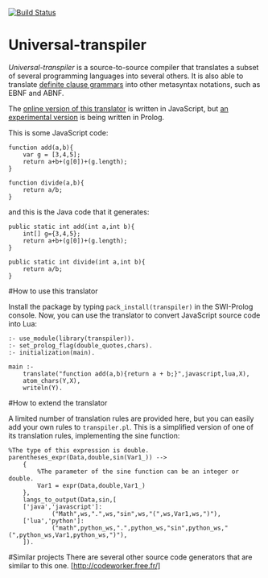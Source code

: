 [![Build Status](https://api.travis-ci.org/jarble/transpiler.svg)](https://travis-ci.org/jarble/transpiler)

# Universal-transpiler

*Universal-transpiler* is a source-to-source compiler that translates a subset of several programming languages into several others.
It is also able to translate [definite clause grammars](https://en.wikipedia.org/wiki/Definite_clause_grammar) into other metasyntax notations, such as EBNF and ABNF.

The [online version of this translator](https://jarble.github.io/transpiler/javascript/js_transpiler/test_parser.html) is written in JavaScript, but [an experimental version](https://github.com/jarble/transpiler/tree/master/prolog) is being written in Prolog.

This is some JavaScript code:

	function add(a,b){
		var g = [3,4,5];
		return a+b+(g[0])+(g.length);
	}

	function divide(a,b){
		return a/b;
	}

and this is the Java code that it generates:

	public static int add(int a,int b){
		int[] g={3,4,5};
		return a+b+(g[0])+(g.length);
	} 
	 
	public static int divide(int a,int b){
		return a/b;
	}

#How to use this translator

Install the package by typing `pack_install(transpiler)` in the SWI-Prolog console.
Now, you can use the translator to convert JavaScript source code into Lua:

	:- use_module(library(transpiler)).
	:- set_prolog_flag(double_quotes,chars).
	:- initialization(main).

	main :- 
		translate("function add(a,b){return a + b;}",javascript,lua,X),
		atom_chars(Y,X),
		writeln(Y).


#How to extend the translator

A limited number of translation rules are provided here, but you can easily add your own rules to `transpiler.pl`.
This is a simplified version of one of its translation rules, implementing the sine function:

	%The type of this expression is double.
	parentheses_expr(Data,double,sin(Var1_)) -->
        {
			%The parameter of the sine function can be an integer or double.
			Var1 = expr(Data,double,Var1_)
		},
        langs_to_output(Data,sin,[
        ['java','javascript']:
                ("Math",ws,".",ws,"sin",ws,"(",ws,Var1,ws,")"),
        ['lua','python']:
                ("math",python_ws,".",python_ws,"sin",python_ws,"(",python_ws,Var1,python_ws,")"),
        ]).

#Similar projects
There are several other source code generators that are similar to this one. [http://codeworker.free.fr/]
